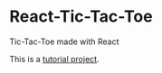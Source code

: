 # React-Tic-Tac-Toe
Tic-Tac-Toe made with React

This is a [tutorial project](https://reactjs.org/tutorial/tutorial.html).